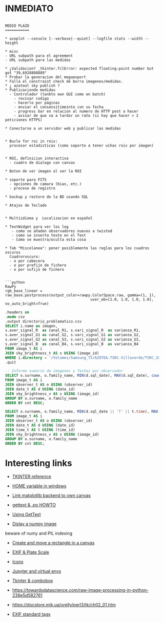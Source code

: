 INMEDIATO
=========


```

MEDIO PLAZO
===========

* azoplot --console [--verbose|--quiet] --logfile stats --width --height

* misc
- URL subpath para el agreement
- URL subpath para las medidas

* ¿Validacion? _tkinter.TclError: expected floating-point number but got "39,6928888889"
* Probar la generacion del megaexport
* Falla el constraint check de borra imagenes/medidas.
* ¿ azotool sky publish ?
* Publicacionde medidas
  - Controlador (tanbto ewn GUI como en batch)
    - revisar codigo
    - hacerlo por páginas
    - enviar el consensitimeinto con su fecha
    - progress bar en relacion al numero de HTTP post a hacer
    - avisar de que va a tardar un rato (si hay que hacer > 2 peticiones HTTPS)

* Conectarse a un servidor web y publicar las medidas


* Bucle for roi in rois:
  procesar estadisticas (como soporte a tener uchas rois por imagen)


* ROI, definicion interactiva
  - cuadro de dialogo con canvas

* Boton de ver imagen al ver la ROI

* soporte para FITS
  - opciones de camara (bias, etc.)
  - proceso de registro

* backup y restore de la BD usando SQL

* Atajos de Teclado


* Multiidioma y  Localizacion en español

* TextWidget para ver los log
   - como se añaden observadores nuevos a twisted
   - como se inserta texto en el Text
   - Como se muestra/oculta esta cosa

* Tab "Miscelanea": poner posiblemente las reglas para los cuadros oscuros
  Cuadroroscuro:
  - o por cabecera
  - o por prefijo de fichero
  - o por sufijo de fichero


```python
RawPy
rgb_base_linear = raw_base.postprocess(output_color=rawpy.ColorSpace.raw, gamma=(1, 1),
                                       user_wb=[1.0, 1.0, 1.0, 1.0], no_auto_bright=True)
```



```sql
.headers on
.mode csv
.output directorio_problematico.csv
SELECT i.name as imagen, 
s.aver_signal_R  as canal_R1, s.vari_signal_R  as varianza_R1, 
s.aver_signal_G1 as canal_G2, s.vari_signal_G1 as varianza_G2, 
s.aver_signal_G2 as canal_G3, s.vari_signal_G2 as varianza_G3, 
s.aver_signal_B  as canal_B4, s.vari_signal_B  as varianza_B4
FROM image_t AS i
JOIN sky_brightness_t AS s USING (image_id) 
WHERE i.directory = '/Volumes/Samsung_T5/AZOTEA-TSRC-Villaverde/TSRC_2021/2021_01/2021_01_03';
.quit

-- Informe sumario de imagenes y fechas por observador
SELECT o.surname, o.family_name, MIN(d.sql_date), MAX(d.sql_date), count(*) as cnt
FROM image_t AS i
JOIN observer_t AS o USING (observer_id) 
JOIN date_t AS d USING (date_id) 
JOIN sky_brightness_v AS s USING (image_id)
GROUP BY o.surname, o.family_name
ORDER BY cnt DESC;

SELECT o.surname, o.family_name, MIN(d.sql_date || 'T' || t.time), MAX(d.sql_date || 'T' || t.time), count(*) as cnt
FROM image_t AS i
JOIN observer_t AS o USING (observer_id) 
JOIN date_t AS d USING (date_id)
JOIN time_t AS t USING (time_id) 
JOIN sky_brightness_v AS s USING (image_id)
GROUP BY o.surname, o.family_name
ORDER BY cnt DESC;
```

Interesting links
=================

* [TKINTER reference](https://anzeljg.github.io/rin2/book2/2405/docs/tkinter/index.html)

* [HOME variable in windows](https://superuser.com/questions/607105/is-the-home-environment-variable-normally-set-in-windows)

* [Link matplotlib backend to own canvas](https://pythonprogramming.net/how-to-embed-matplotlib-graph-tkinter-gui/)

* [gettext & .po HOWTO](https://phrase.com/blog/posts/translate-python-gnu-gettext/)

* [Using GetText](https://inventwithpython.com/blog/2014/12/20/translate-your-python-3-program-with-the-gettext-module/)

* [Dislay a numpy image](https://stackoverflow.com/questions/2659312/how-do-i-convert-a-numpy-array-to-and-display-an-image)

 beware of numy and PIL indexing 

* [Create and move a rectangle in a canvas](https://pythonprogramming.altervista.org/moving-a-rectangle-on-the-canvas-in-tkinter/?doing_wp_cron=1620111178.4584701061248779296875)

* [EXIF & Plate Scale](https://clarkvision.com/articles/platescale/)

* [Icons](https://commons.wikimedia.org/wiki/Tango_icons)

* [Jupyter and virtual envs](https://janakiev.com/blog/jupyter-virtual-envs/)

* [Tkinter & combobox](https://www.manejandodatos.es/2014/10/la-odisea-de-trabajar-con-combobox-en-tkinter/)

* https://towardsdatascience.com/raw-image-processing-in-python-238e5d582761

* https://docstore.mik.ua/orelly/perl3/tk/ch02_01.htm

* [EXIF standard tags](https://www.awaresystems.be/imaging/tiff/tifftags/privateifd/exif.html)


